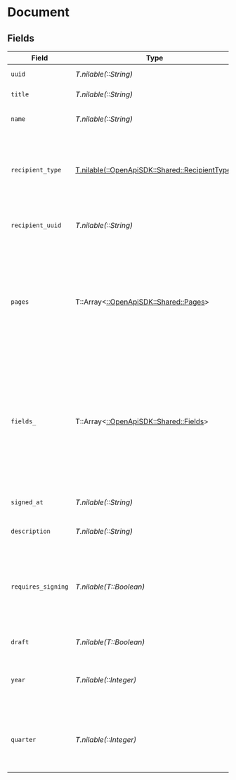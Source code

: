 # Document


## Fields

| Field                                                                                                                                                                                                    | Type                                                                                                                                                                                                     | Required                                                                                                                                                                                                 | Description                                                                                                                                                                                              |
| -------------------------------------------------------------------------------------------------------------------------------------------------------------------------------------------------------- | -------------------------------------------------------------------------------------------------------------------------------------------------------------------------------------------------------- | -------------------------------------------------------------------------------------------------------------------------------------------------------------------------------------------------------- | -------------------------------------------------------------------------------------------------------------------------------------------------------------------------------------------------------- |
| `uuid`                                                                                                                                                                                                   | *T.nilable(::String)*                                                                                                                                                                                    | :heavy_minus_sign:                                                                                                                                                                                       | The UUID of the document                                                                                                                                                                                 |
| `title`                                                                                                                                                                                                  | *T.nilable(::String)*                                                                                                                                                                                    | :heavy_minus_sign:                                                                                                                                                                                       | The title of the document                                                                                                                                                                                |
| `name`                                                                                                                                                                                                   | *T.nilable(::String)*                                                                                                                                                                                    | :heavy_minus_sign:                                                                                                                                                                                       | The type identifier of the document                                                                                                                                                                      |
| `recipient_type`                                                                                                                                                                                         | [T.nilable(::OpenApiSDK::Shared::RecipientType)](../../models/shared/recipienttype.md)                                                                                                                   | :heavy_minus_sign:                                                                                                                                                                                       | The type of recipient associated with the document (will be `Contractor` for Contractor Documents)                                                                                                       |
| `recipient_uuid`                                                                                                                                                                                         | *T.nilable(::String)*                                                                                                                                                                                    | :heavy_minus_sign:                                                                                                                                                                                       | Unique identifier for the recipient associated with the document                                                                                                                                         |
| `pages`                                                                                                                                                                                                  | T::Array<[::OpenApiSDK::Shared::Pages](../../models/shared/pages.md)>                                                                                                                                    | :heavy_minus_sign:                                                                                                                                                                                       | List of the document's pages and associated image URLs. This is only returned for documents with `required_signing` = `true`, and can be used for signing preparation.                                   |
| `fields_`                                                                                                                                                                                                | T::Array<[::OpenApiSDK::Shared::Fields](../../models/shared/fields_.md)>                                                                                                                                 | :heavy_minus_sign:                                                                                                                                                                                       | List of the document's fields and associated data. Values are set for auto-filled fields. This is only returned for documents with `required_signing` = `true`, and can be used for signing preparation. |
| `signed_at`                                                                                                                                                                                              | *T.nilable(::String)*                                                                                                                                                                                    | :heavy_minus_sign:                                                                                                                                                                                       | When the document was signed (will be `null` if unsigned)                                                                                                                                                |
| `description`                                                                                                                                                                                            | *T.nilable(::String)*                                                                                                                                                                                    | :heavy_minus_sign:                                                                                                                                                                                       | The description of the document                                                                                                                                                                          |
| `requires_signing`                                                                                                                                                                                       | *T.nilable(T::Boolean)*                                                                                                                                                                                  | :heavy_minus_sign:                                                                                                                                                                                       | A boolean flag that indicates whether the document needs signing or not. Note that this value will change after the document is signed.                                                                  |
| `draft`                                                                                                                                                                                                  | *T.nilable(T::Boolean)*                                                                                                                                                                                  | :heavy_minus_sign:                                                                                                                                                                                       | If the document is in a draft state                                                                                                                                                                      |
| `year`                                                                                                                                                                                                   | *T.nilable(::Integer)*                                                                                                                                                                                   | :heavy_minus_sign:                                                                                                                                                                                       | The year of this document. This value is nullable and will not be present on all documents.                                                                                                              |
| `quarter`                                                                                                                                                                                                | *T.nilable(::Integer)*                                                                                                                                                                                   | :heavy_minus_sign:                                                                                                                                                                                       | The quarter of this document. This value is nullable and will not be present on all documents.                                                                                                           |